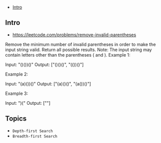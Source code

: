 - [Intro](#intro)

## Intro

- https://leetcode.com/problems/remove-invalid-parentheses

Remove the minimum number of invalid parentheses in order to make the input string valid. Return all possible results.
Note: The input string may contain letters other than the parentheses ( and ).
Example 1:

Input: "()())()"
Output: ["()()()", "(())()"]

Example 2:

Input: "(a)())()"
Output: ["(a)()()", "(a())()"]

Example 3:

Input: ")("
Output: [""]


## Topics

- `Depth-first Search`
- `Breadth-first Search`


